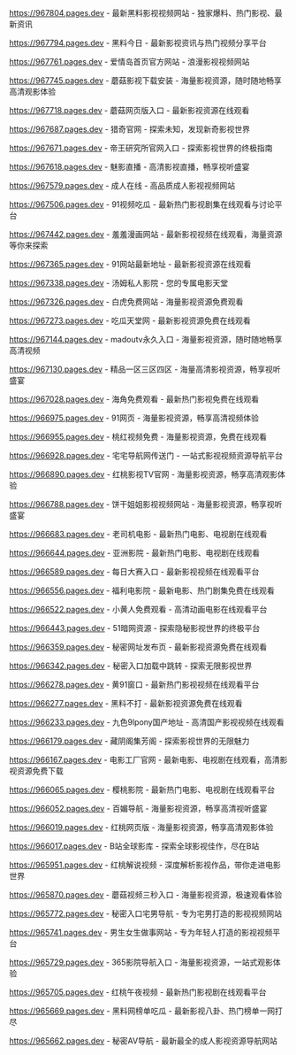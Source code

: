 
https://967804.pages.dev - 最新黑料影视视频网站 - 独家爆料、热门影视、最新资讯

https://967794.pages.dev - 黑料今日 - 最新影视资讯与热门视频分享平台

https://967761.pages.dev - 爱情岛首页官方网站 - 浪漫影视视频网站

https://967745.pages.dev - 蘑菇影视下载安装 - 海量影视资源，随时随地畅享高清观影体验

https://967718.pages.dev - 蘑菇网页版入口 - 最新影视资源在线观看

https://967687.pages.dev - 猎奇官网 - 探索未知，发现新奇影视世界

https://967671.pages.dev - 帝王研究所官网入口 - 探索影视世界的终极指南

https://967618.pages.dev - 魅影直播 - 高清影视直播，畅享视听盛宴

https://967579.pages.dev - 成人在线 - 高品质成人影视视频网站

https://967506.pages.dev - 91视频吃瓜 - 最新热门影视剧集在线观看与讨论平台

https://967442.pages.dev - 羞羞漫画网站 - 最新影视视频在线观看，海量资源等你来探索

https://967365.pages.dev - 91网站最新地址 - 最新影视资源在线观看

https://967338.pages.dev - 汤姆私人影院 - 您的专属电影天堂

https://967326.pages.dev - 白虎免费网站 - 海量影视资源免费观看

https://967273.pages.dev - 吃瓜天堂网 - 最新影视资源免费在线观看

https://967144.pages.dev - madoutv永久入口 - 海量影视资源，随时随地畅享高清视频

https://967130.pages.dev - 精品一区三区四区 - 海量高清影视资源，畅享视听盛宴

https://967028.pages.dev - 海角免费观看 - 最新热门影视免费在线观看

https://966975.pages.dev - 91网页 - 海量影视资源，畅享高清视频体验

https://966955.pages.dev - 桃红视频免费 - 海量影视资源，免费在线观看

https://966928.pages.dev - 宅宅导航网传送门 - 一站式影视视频资源导航平台

https://966890.pages.dev - 红桃影视TV官网 - 海量影视资源，畅享高清观影体验

https://966788.pages.dev - 饼干姐姐影视视频网站 - 海量影视资源，畅享视听盛宴

https://966683.pages.dev - 老司机电影 - 最新热门电影、电视剧在线观看

https://966644.pages.dev - 亚洲影院 - 最新热门电影、电视剧在线观看

https://966589.pages.dev - 每日大赛入口 - 最新影视视频在线观看平台

https://966556.pages.dev - 福利电影院 - 最新电影、热门剧集免费在线观看

https://966522.pages.dev - 小黄人免费观看 - 高清动画电影在线观看平台

https://966443.pages.dev - 51暗网资源 - 探索隐秘影视世界的终极平台

https://966359.pages.dev - 秘密网址发布页 - 最新影视资源免费在线观看

https://966342.pages.dev - 秘密入口加载中跳转 - 探索无限影视世界

https://966278.pages.dev - 黄91窗口 - 最新热门影视视频在线观看平台

https://966277.pages.dev - 黑料不打 - 最新影视资源免费在线观看

https://966233.pages.dev - 九色9lpony国产地址 - 高清国产影视视频在线观看

https://966179.pages.dev - 藏阴阁集芳阁 - 探索影视世界的无限魅力

https://966167.pages.dev - 电影工厂官网 - 最新电影、电视剧在线观看，高清影视资源免费下载

https://966065.pages.dev - 樱桃影院 - 最新热门电影、电视剧在线观看平台

https://966052.pages.dev - 百媚导航 - 海量影视资源，畅享高清视听盛宴

https://966019.pages.dev - 红桃网页版 - 海量影视资源，畅享高清观影体验

https://966017.pages.dev - B站全球影库 - 探索全球影视佳作，尽在B站

https://965951.pages.dev - 红桃解说视频 - 深度解析影视作品，带你走进电影世界

https://965870.pages.dev - 蘑菇视频三秒入口 - 海量影视资源，极速观看体验

https://965772.pages.dev - 秘密入口宅男导航 - 专为宅男打造的影视视频网站

https://965741.pages.dev - 男生女生做事网站 - 专为年轻人打造的影视视频平台

https://965729.pages.dev - 365影院导航入口 - 海量影视资源，一站式观影体验

https://965705.pages.dev - 红桃午夜视频 - 最新热门影视剧在线观看平台

https://965669.pages.dev - 黑料网榜单吃瓜 - 最新影视八卦、热门榜单一网打尽

https://965662.pages.dev - 秘密AV导航 - 最新最全的成人影视资源导航网站
